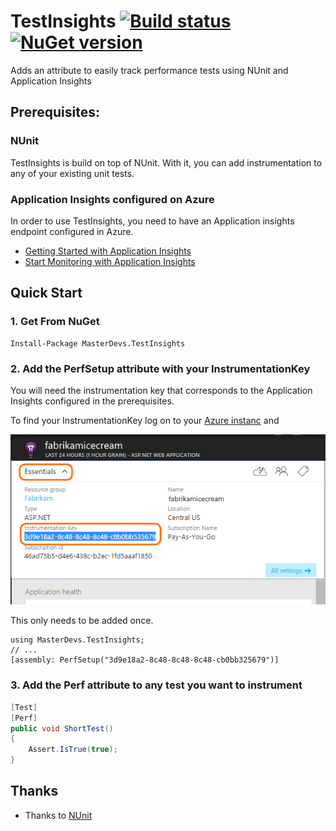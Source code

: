 # TestInsights [![Build status](https://ci.appveyor.com/api/projects/status/5e9mu7n11q7oy2hq/branch/master?svg=true)](https://ci.appveyor.com/project/jquintus/testinsights/branch/master) [![NuGet version](https://badge.fury.io/nu/MasterDevs.TestInsights.svg)](https://www.nuget.org/packages/MasterDevs.TestInsights/)

Adds an attribute to easily track performance tests using NUnit and Application Insights

## Prerequisites:  

### NUnit
TestInsights is build on top of NUnit.  With it, you can add instrumentation to any of your existing unit tests.

### Application Insights configured on Azure 
In order to use TestInsights, you need to have an Application insights endpoint configured in Azure.  

* [Getting Started with Application Insights](https://azure.microsoft.com/en-us/documentation/articles/app-insights-get-started/)
* [Start Monitoring with Application Insights](https://azure.microsoft.com/en-us/documentation/articles/app-insights-start-monitoring-app-health-usage/)

## Quick Start

### 1.  Get From NuGet

    Install-Package MasterDevs.TestInsights

### 2. Add the PerfSetup attribute with your InstrumentationKey
You will need the instrumentation key that corresponds to the Application Insights configured in the prerequisites.

To find your InstrumentationKey log on to your [Azure instanc](portal.azure.com) and 

![](readmeImages\instrumentationKey.png)

This only needs to be added once.

    using MasterDevs.TestInsights;
    // ...
    [assembly: PerfSetup("3d9e18a2-8c48-8c48-8c48-cb0bb325679")]

### 3. Add the Perf attribute to any test you want to instrument

```csharp
[Test]
[Perf]
public void ShortTest()
{
    Assert.IsTrue(true);
}
```

## Thanks

* Thanks to [NUnit](http://nunit.org)
